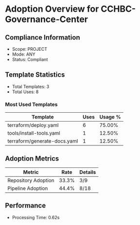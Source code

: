 # Adoption Overview for CCHBC-Governance-Center

## Compliance Information

- Scope: PROJECT
- Mode: ANY
- Status: Compliant

## Template Statistics

- Total Templates: 3
- Total Uses: 8

### Most Used Templates

| Template | Uses | Usage % |
|----------|------|---------|
| terraform/deploy.yaml | 6 | 75.00% |
| tools/install-tools.yaml | 1 | 12.50% |
| terraform/generate-docs.yaml | 1 | 12.50% |

## Adoption Metrics

| Metric | Rate | Details |
|--------|------|---------|
| Repository Adoption | 33.3% | 3/9 |
| Pipeline Adoption | 44.4% | 8/18 |

## Performance

- Processing Time: 0.62s
